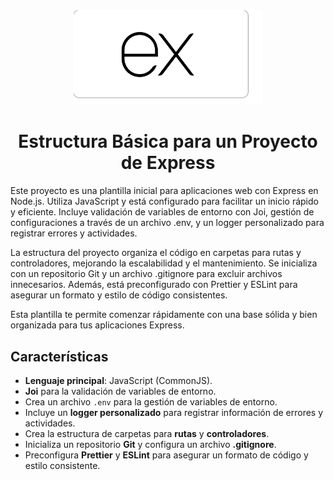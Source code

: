 <div align="center" >
  <img src="./README.svg" width="60%" />
</div>

<h1 align="center"> 
  Estructura Básica para un Proyecto de Express
</h1>

Este proyecto es una plantilla inicial para aplicaciones web con Express en Node.js. Utiliza JavaScript y está configurado para facilitar un inicio rápido y eficiente. Incluye validación de variables de entorno con Joi, gestión de configuraciones a través de un archivo .env, y un logger personalizado para registrar errores y actividades.

La estructura del proyecto organiza el código en carpetas para rutas y controladores, mejorando la escalabilidad y el mantenimiento. Se inicializa con un repositorio Git y un archivo .gitignore para excluir archivos innecesarios. Además, está preconfigurado con Prettier y ESLint para asegurar un formato y estilo de código consistentes.

Esta plantilla te permite comenzar rápidamente con una base sólida y bien organizada para tus aplicaciones Express.

## Características

- **Lenguaje principal**: JavaScript (CommonJS).
- **Joi** para la validación de variables de entorno.
- Crea un archivo `.env` para la gestión de variables de entorno.
- Incluye un **logger personalizado** para registrar información de errores y actividades.
- Crea la estructura de carpetas para **rutas** y **controladores**.
- Inicializa un repositorio **Git** y configura un archivo **.gitignore**.
- Preconfigura **Prettier** y **ESLint** para asegurar un formato de código y estilo consistente.
